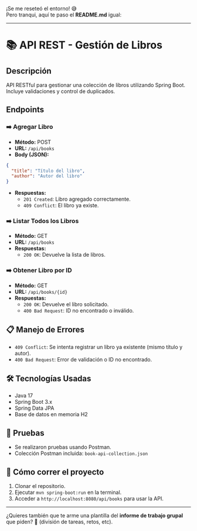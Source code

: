 
¡Se me reseteó el entorno! 😅  
Pero tranqui, aquí te paso el **README.md** igual:

---

# 📚 API REST - Gestión de Libros

## Descripción
API RESTful para gestionar una colección de libros utilizando Spring Boot. Incluye validaciones y control de duplicados.

## Endpoints

### ➡️ Agregar Libro
- **Método:** POST
- **URL:** `/api/books`
- **Body (JSON):**
```json
{
  "title": "Título del libro",
  "author": "Autor del libro"
}
```
- **Respuestas:**
  - `201 Created`: Libro agregado correctamente.
  - `409 Conflict`: El libro ya existe.

### ➡️ Listar Todos los Libros
- **Método:** GET
- **URL:** `/api/books`
- **Respuestas:**
  - `200 OK`: Devuelve la lista de libros.

### ➡️ Obtener Libro por ID
- **Método:** GET
- **URL:** `/api/books/{id}`
- **Respuestas:**
  - `200 OK`: Devuelve el libro solicitado.
  - `400 Bad Request`: ID no encontrado o inválido.

## 📋 Manejo de Errores
- `409 Conflict`: Se intenta registrar un libro ya existente (mismo título y autor).
- `400 Bad Request`: Error de validación o ID no encontrado.

## 🛠 Tecnologías Usadas
- Java 17
- Spring Boot 3.x
- Spring Data JPA
- Base de datos en memoria H2

## 🧪 Pruebas
- Se realizaron pruebas usando Postman.
- Colección Postman incluida: `book-api-collection.json`

## 🚀 Cómo correr el proyecto
1. Clonar el repositorio.
2. Ejecutar `mvn spring-boot:run` en la terminal.
3. Acceder a `http://localhost:8080/api/books` para usar la API.

---

¿Quieres también que te arme una plantilla del **informe de trabajo grupal** que piden? 🚀 (división de tareas, retos, etc).
